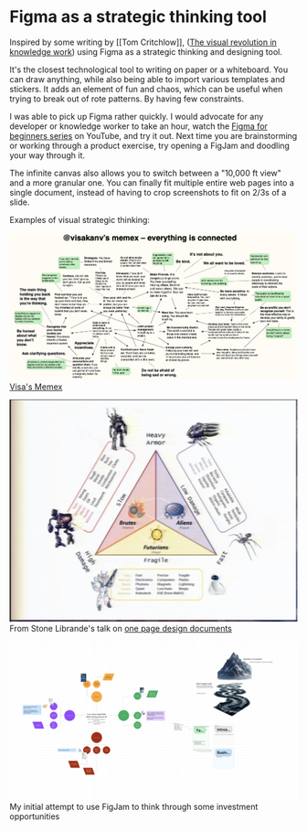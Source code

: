 # Figma as a strategic thinking tool 

Inspired by some writing by [[Tom Critchlow]], ([The visual revolution in knowledge work](https://newsletter.seomba.com/p/the-visual-revolution-in-knowledge)) using Figma as a strategic thinking and designing tool. 

It's the closest technological tool to writing on paper or a whiteboard. You can draw anything, while also being able to import various templates and stickers. It adds an element of fun and chaos, which can be useful when trying to break out of rote patterns. By having few constraints. 

I was able to pick up Figma rather quickly. I would advocate for any developer or knowledge worker to take an hour, watch the [Figma for beginners series](https://www.youtube.com/watch?v=dXQ7IHkTiMM&ab_channel=Figma) on YouTube, and try it out. Next time you are brainstorming or working through a product exercise, try opening a FigJam and doodling your way through it.

The infinite canvas also allows you to switch between a "10,000 ft view" and a more granular one. You can finally fit multiple entire web pages into a single document, instead of having to crop screenshots to fit on 2/3s of a slide.


Examples of visual strategic thinking: 

![](/assets/images/visa_memex.jpg)
[Visa's Memex](https://twitter.com/visakanv/status/1146876326529257472)

![](/assets/images/game_design_canvas.png)
From Stone Librande's talk on [one page design documents](https://www.gdcvault.com/play/1012356/One-Page)

![](/assets/images/figjam_attempt.png)
My initial attempt to use FigJam to think through some investment opportunities